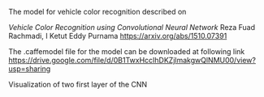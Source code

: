The model for vehicle color recognition described on


*Vehicle Color Recognition using Convolutional Neural Network*
Reza Fuad Rachmadi, I Ketut Eddy Purnama
https://arxiv.org/abs/1510.07391


The .caffemodel file for the model can be downloaded at following link
https://drive.google.com/file/d/0B1TwxHccIhDKZjlmakgwQlNMU00/view?usp=sharing

Visualization of two first layer of the CNN

